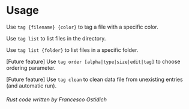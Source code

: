 # Usage

Use `tag {filename} {color}` to tag a file with a specific color.

Use `tag list` to list files in the directory.

Use `tag list {folder}` to list files in a specific folder.

[Future feature] Use `tag order [alpha|type|size|edit|tag]` to choose ordering parameter.

[Future feature] Use `tag clean` to clean data file from unexisting entries (and automatic run).

###### Rust code written by Francesco Ostidich
